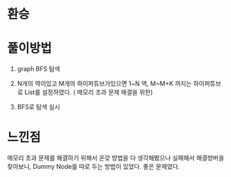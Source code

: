 # 환승

# 풀이방법
 1. graph BFS 탐색

 2. N개의 역이있고 M개의 하이퍼튜브가있으면 1~N 역, M~M+K 까지는 하이퍼튜브로 List를 설정하였다. ( 메모리 초과 문제 해결을 위한)

 3. BFS로 탐색 실시

# 느낀점

메모리 초과 문제를 해결하기 위해서 온갖 방법을 다 생각해봤으나 실패해서 해결방버을 찾아보니,
Dummy Node를 따로 두는 방법이 있었다. 좋은 문제였다.